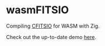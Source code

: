 # wasmFITSIO

Compiling [CFITSIO](https://heasarc.gsfc.nasa.gov/fitsio/) for WASM with Zig.

Check out the up-to-date demo [here](https://www.cosroe.com/wasmfitsio/).


